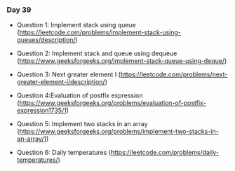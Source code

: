 ### Day 39

- Question 1: Implement stack using queue (https://leetcode.com/problems/implement-stack-using-queues/description/)

- Question 2: Implement stack and queue using dequeue (https://www.geeksforgeeks.org/implement-stack-queue-using-deque/)

- Question 3: Next greater element I (https://leetcode.com/problems/next-greater-element-i/description/)

- Question 4:Evaluation of postfix expression (https://www.geeksforgeeks.org/problems/evaluation-of-postfix-expression1735/1)

- Question 5: Implement two stacks in an array (https://www.geeksforgeeks.org/problems/implement-two-stacks-in-an-array/1)

- Question 6: Daily temperatures (https://leetcode.com/problems/daily-temperatures/)
